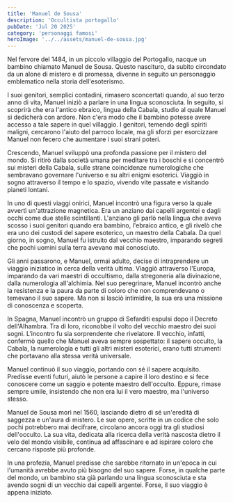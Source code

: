 ```yaml
---
title: 'Manuel de Sousa'
description: 'Occultista portogallo'
pubDate: 'Jul 20 2025'
category: 'personaggi famosi'
heroImage: '../../assets/manuel-de-sousa.jpg'
---
```


Nel fervore del 1484, in un piccolo villaggio del Portogallo, nacque un bambino chiamato Manuel de Sousa. Questo nascituro, da subito circondato da un alone di mistero e di promessa, divenne in seguito un personaggio emblematico nella storia dell'esoterismo. 

I suoi genitori, semplici contadini, rimasero sconcertati quando, al suo terzo anno di vita, Manuel iniziò a parlare in una lingua sconosciuta. In seguito, si scoprirà che era l'antico ebraico, lingua della Cabala, studio al quale Manuel si dedicherà con ardore. Non c'era modo che il bambino potesse avere accesso a tale sapere in quel villaggio. I genitori, temendo degli spiriti maligni, cercarono l'aiuto del parroco locale, ma gli sforzi per esorcizzare Manuel non fecero che aumentare i suoi strani poteri.

Crescendo, Manuel sviluppò una profonda passione per il mistero del mondo. Si ritirò dalla società umana per meditare tra i boschi e si concentrò sui misteri della Cabala, sulle strane coincidenze numerologiche che sembravano governare l'universo e su altri enigmi esoterici. Viaggiò in sogno attraverso il tempo e lo spazio, vivendo vite passate e visitando pianeti lontani.

In uno di questi viaggi onirici, Manuel incontrò una figura verso la quale avvertì un'attrazione magnetica. Era un anziano dai capelli argentei e dagli occhi come due stelle scintillanti. L'anziano gli parlò nella lingua che aveva scosso i suoi genitori quando era bambino, l'ebraico antico, e gli rivelò che era uno dei custodi del sapere esoterico, un maestro della Cabala. Da quel giorno, in sogno, Manuel fu istruito dal vecchio maestro, imparando segreti che pochi uomini sulla terra avevano mai conosciuto.

Gli anni passarono, e Manuel, ormai adulto, decise di intraprendere un viaggio iniziatico in cerca della verità ultima. Viaggiò attraverso l'Europa, imparando da vari maestri di occultismo, dalla stregoneria alla divinazione, dalla numerologia all'alchimia. Nel suo peregrinare, Manuel incontrò anche la resistenza e la paura da parte di coloro che non comprendevano o temevano il suo sapere. Ma non si lasciò intimidire, la sua era una missione di conoscenza e scoperta.

In Spagna, Manuel incontrò un gruppo di Sefarditi espulsi dopo il Decreto dell'Alhambra. Tra di loro, riconobbe il volto del vecchio maestro dei suoi sogni. L'incontro fu sia sorprendente che rivelatore. Il vecchio, infatti, confermò quello che Manuel aveva sempre sospettato: il sapere occulto, la Cabala, la numerologia e tutti gli altri misteri esoterici, erano tutti strumenti che portavano alla stessa verità universale.

Manuel continuò il suo viaggio, portando con sé il sapere acquisito. Predisse eventi futuri, aiutò le persone a capire il loro destino e si fece conoscere come un saggio e potente maestro dell'occulto. Eppure, rimase sempre umile, insistendo che non era lui il vero maestro, ma l'universo stesso.

Manuel de Sousa morì nel 1560, lasciando dietro di sé un'eredità di saggezza e un'aura di mistero. Le sue opere, scritte in un codice che solo pochi potrebbero mai decifrare, circolano ancora oggi tra gli studiosi dell'occulto. La sua vita, dedicata alla ricerca della verità nascosta dietro il velo del mondo visibile, continua ad affascinare e ad ispirare coloro che cercano risposte più profonde.

In una profezia, Manuel predisse che sarebbe ritornato in un'epoca in cui l'umanità avrebbe avuto più bisogno del suo sapere. Forse, in qualche parte del mondo, un bambino sta già parlando una lingua sconosciuta e sta avendo sogni di un vecchio dai capelli argentei. Forse, il suo viaggio è appena iniziato.